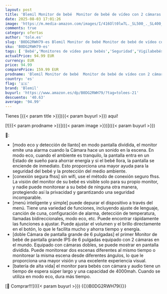 ```yaml
---
layout: post
title: 'Blemil Monitor de bebé  Monitor de bebé de vídeo con 2 cámaras y Audio 6 Pulgadas Pantallas Grandes divididas IPS  Cámara de Monitor de vídeo con visión Nocturna Clara'
date: 2025-08-03 17:01:26
image: 'https://m.media-amazon.com/images/I/416Olt0lw7L._SL500_._SL400_.jpg'
comments: true
category: ofertas
author: 'tole.es'
slug: 'B0DG2RWH79-es Blemil Monitor de bebé Monitor de bebé de vídeo con 2...'
sku: 'B0DG2RWH79-es'
tags: [ 'Bebé','Monitores de vídeo para bebés','Seguridad','Vigilabebés','bebé','blemil','🇪🇸', ]
actualPrice: 94.99 EUR
currency: EUR
price: 94.99
comparePrice: 159.99 EUR
prodname: 'Blemil Monitor de bebé  Monitor de bebé de vídeo con 2 cámaras y Audio 6 Pulgadas Pantallas Grandes divididas IPS  Cámara de Monitor de vídeo con visión Nocturna Clara'
country: 'es'
flag: '🇪🇸'
brand: 'Blemil'
buyurl: 'https://www.amazon.es/dp/B0DG2RWH79/?tag=tolees-21'
descuento: '40.63'
average: '94.99'
---
```


Tienes [{{< param title >}}]({{< param buyurl >}}) aqui!

[![{{< param prodname >}}]({{< param image >}})]({{< param buyurl >}})

🔎:

- [modo eco y detección de llanto] en modo pantalla dividida, el monitor emite una alarma cuando la Cámara hace un sonido en la escena. En modo eco, cuando el ambiente es tranquilo, la pantalla entra en un Estado de sueño para ahorrar energía y si el bebé llora, la pantalla se enciende de inmediato. Esto proporciona una mayor ayuda para la seguridad del bebé y la protección del medio ambiente.
- [conexión segura fhss] sin wifi, use el método de conexión seguro fhss. La visión del monitor de su bebé es visible solo para su propio monitor, y nadie puede monitorear a su bebé de ninguna otra manera, protegiendo así la privacidad y garantizando una seguridad incomparable.
- [menú inteligente y simple] puede depurar el dispositivo a través del menú. Tiene una variedad de funciones, incluyendo ajuste de lenguaje, canción de cuna, configuración de alarma, detección de temperatura, llamadas bidireccionales, modo eco, etc. Puede encontrar rápidamente las funciones a ajustar. Puede ajustar el volumen y el brillo directamente en el botón, lo que le facilita mucho y ahorra tiempo y energía.
- [doble Cámara de pantalla grande de 6 pulgadas] el primer Monitor de bebé de pantalla grande IPS de 6 pulgadas equipado con 2 cámaras en el mundo. Equipado con cámaras dobles, se puede mostrar en pantalla dividida. Puede monitorear dos escenas diferentes al mismo tiempo o monitorear la misma escena desde diferentes ángulos, lo que le proporciona una mayor visión y una excelente experiencia visual.
- [batería de alta vida] el monitor para bebés con cámara y audio tiene un tiempo de espera súper largo y una capacidad de 4000mah. Cuando se utiliza en modo eco, dura más tiempo.

[🛒 Comprar!!!]({{< param buyurl >}})
{{<world>}}B0DG2RWH79{{</world>}}
